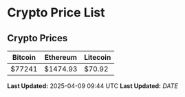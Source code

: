 # Crypto Price List

## Crypto Prices
| Bitcoin | Ethereum | Litecoin |
| ------- | -------- | -------- |
| $77241 | $1474.93 | $70.92 |
**Last Updated:** 2025-04-09 09:44 UTC
**Last Updated:** $DATE$
